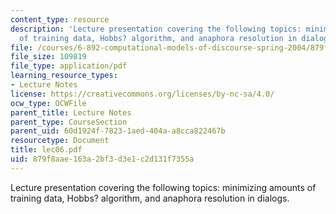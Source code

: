 ```yaml
---
content_type: resource
description: 'Lecture presentation covering the following topics: minimizing amounts
  of training data, Hobbs? algorithm, and anaphora resolution in dialogs.'
file: /courses/6-892-computational-models-of-discourse-spring-2004/879f8aae163a2bf3d3e1c2d131f7355a_lec06.pdf
file_size: 109819
file_type: application/pdf
learning_resource_types:
- Lecture Notes
license: https://creativecommons.org/licenses/by-nc-sa/4.0/
ocw_type: OCWFile
parent_title: Lecture Notes
parent_type: CourseSection
parent_uid: 60d1924f-7823-1aed-404a-a8cca822467b
resourcetype: Document
title: lec06.pdf
uid: 879f8aae-163a-2bf3-d3e1-c2d131f7355a
---
```

Lecture presentation covering the following topics: minimizing amounts of training data, Hobbs? algorithm, and anaphora resolution in dialogs.